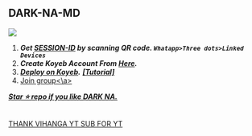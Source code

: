 
## DARK-NA-MD

<img src="https://i.ibb.co/zfP3kV0/IMG-20220217-081502-038.jpg">


1. ***Get [SESSION-ID](https://astro-qr.herokuapp.com/) by scanning QR code. `Whatapp>Three dots>Linked Devices`***<br>
2. ***Create Koyeb Account From [Here](https://app.koyeb.com/auth/signin).*** </br>
3. ***[Deploy on Koyeb](https://app.koyeb.com/apps/deploy?type=git&repository=github.com/acedemy/DARK-NA-V1&branch=main&env[FOOTER]=DARK-NA-MD&env[CAPTION]=*By%20DARK-NA-MD*&env[ONLY_GROUP]=false&env[SESSION_ID]&env[PORT]=8000&ports=8000;http;/).*** ***[[Tutorial]](https://youtu.be/-gkhE0byFEs)*** <br>
4. <a href = "https://chat.whatsapp.com/LLxneVLMNNWD7RQF88gvbC" >Join group<\a>

***Star ⭐ repo if you like DARK NA.***<br><br>

<a href = "https://youtube.com/@vihangayt1">THANK VIHANGA YT SUB FOR YT</a>
